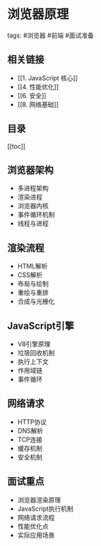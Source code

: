 # 浏览器原理
tags: #浏览器 #前端 #面试准备

## 相关链接
- [[1. JavaScript 核心]]
- [[4. 性能优化]]
- [[6. 安全]]
- [[8. 网络基础]]

## 目录
[[toc]]

## 浏览器架构
- 多进程架构
- 渲染进程
- 浏览器内核
- 事件循环机制
- 线程与进程

## 渲染流程
- HTML解析
- CSS解析
- 布局与绘制
- 重绘与重排
- 合成与光栅化

## JavaScript引擎
- V8引擎原理
- 垃圾回收机制
- 执行上下文
- 作用域链
- 事件循环

## 网络请求
- HTTP协议
- DNS解析
- TCP连接
- 缓存机制
- 安全机制

## 面试重点
- 浏览器渲染原理
- JavaScript执行机制
- 网络请求流程
- 性能优化点
- 实际应用场景
